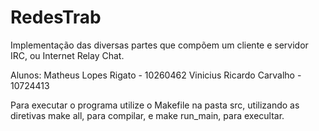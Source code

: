 # RedesTrab
Implementação das diversas partes que compõem um cliente e servidor IRC, ou Internet Relay Chat.

Alunos:
Matheus Lopes Rigato - 10260462
Vinicius Ricardo Carvalho - 10724413

Para executar o programa utilize o Makefile na pasta src, utilizando as diretivas make all, para compilar, e make run_main, para execultar.